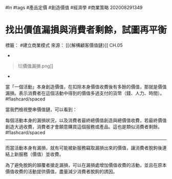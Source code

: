 #ln #tags #產品定價 #創造價值 #經濟學  #商業策略  202008291349 
# 找出價值漏損與消費者剩餘，試圖再平衡
標籤： #建立商業模式
來源： [[《解構顧客價值鏈》]] CH.05

-

>![[價值漏損.png]]

-

當「一個活動」本身創造價值，在扣除本身價值收費後有多餘的價值，那就是價值漏損。表示消費者在這個活動中得到的價值多過支付的貨幣（錢、人力、時間）。 #flashcard/spaced 


當我們檢視整串價值鏈，可以看到：

每個活動本身的漏損狀況，以及消費者最終總價值創造與總價值收費，若最終價值創造大過收費，消費者才會願意購買這個服務或產品。這也是類似消費者剩餘。 #flashcard/spaced 

---

而當活動本身有漏損，就有可能被新服務竊取漏損出來的價值，讓消費者脫鉤後連結上新服務（價值）並收費。
 
為了避免脫鉤的顛覆者搶走漏損，可以在漏損處增加價值收費的活動，並且在原本價值收費的活動提供價值，盡量減少消費者脫鉤的誘因。